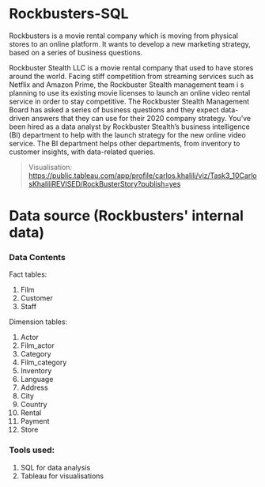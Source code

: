 # Rockbusters-SQL
Rockbusters is a movie rental company which is moving from physical stores to an online platform. It wants to develop a new marketing strategy, based on a series of business questions.

Rockbuster Stealth LLC is a movie rental company that used to have stores around the world. Facing stiff competition from streaming services such as Netflix and Amazon Prime, the Rockbuster Stealth management team i s planning to use its existing movie licenses to launch an online video rental service in order to stay competitive. The Rockbuster Stealth Management Board has asked a series of business questions and they expect data-driven answers that they can use for their 2020 company strategy. You’ve been hired as a data analyst by Rockbuster Stealth’s business intelligence (BI) department to help with the launch strategy for the new online video service. The BI department helps other departments, from inventory to customer insights, with data-related queries.

> Visualisation: https://public.tableau.com/app/profile/carlos.khalili/viz/Task3_10CarlosKhaliliREVISED/RockBusterStory?publish=yes 

# Data source (Rockbusters' internal data)
### Data Contents

Fact tables:
1. Film
2. Customer
3. Staff

Dimension tables:
1. Actor
2. Film_actor
3. Category
4. Film_category
5. Inventory
6. Language
7. Address
8. City
9. Country
10. Rental
11. Payment
12. Store

### Tools used:
1. SQL for data analysis
2. Tableau for visualisations
